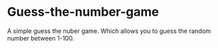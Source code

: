 # Guess-the-number-game
A simple guess the nuber game. Which allows you to guess the random number between 1-100.
